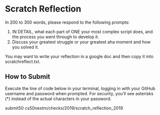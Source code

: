 # Scratch Reflection

In 200 to 300 words, please respond to the following prompts:

1. IN DETAIL, what each part of ONE your most complex script does, and the process you went through to develop it.
1. Discuss your greatest struggle or your greatest aha moment and how you solved it.

You may want to write your reflection in a google doc and then copy it into scratchreflect.txt. 

## How to Submit

Execute the line of code below in your terminal, logging in with your GitHub username and password when prompted. For security, you’ll see asterisks (*) instead of the actual characters in your password.

submit50 cs50nestm/checks/2019/scratch_reflection_2019
